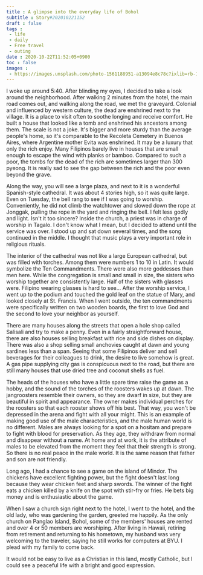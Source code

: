 ```yaml
---
title : A glimpse into the everyday life of Bohol
subtitle : Story#202010221152
draft : false
tags :
 - life
 - daily
 - Free travel
 - outing
date : 2020-10-22T11:52:05+0900
toc : false
images : 
 - https://images.unsplash.com/photo-1561188951-a13094e8c78c?ixlib=rb-1.2.1&q=80&fm=jpg&crop=entropy&cs=tinysrgb&w=1080&fit=max&ixid=eyJhcHBfaWQiOjE1NTU0OX0
---
```

I woke up around 5:40. After blinding my eyes, I decided to take a look around the neighborhood. After walking 2 minutes from the hotel, the main road comes out, and walking along the road, we met the graveyard. Colonial and influenced by western culture, the dead are enshrined next to the village. It is a place to visit often to soothe longing and receive comfort. He built a house that looked like a tomb and enshrined his ancestors among them. The scale is not a joke. It's bigger and more sturdy than the average people's home, so it's comparable to the Recoleta Cemetery in Buenos Aires, where Argentine mother Evita was enshrined. It may be a luxury that only the rich enjoy. Many Filipinos barely live in houses that are small enough to escape the wind with planks or bamboo. Compared to such a poor, the tombs for the dead of the rich are sometimes larger than 300 pyeong. It is really sad to see the gap between the rich and the poor even beyond the grave.  

Along the way, you will see a large plaza, and next to it is a wonderful Spanish-style cathedral. It was about 4 stories high, so it was quite large. Even on Tuesday, the bell rang to see if I was going to worship. Conveniently, he did not climb the watchtower and slowed down the rope at Jonggak, pulling the rope in the yard and ringing the bell. I felt less godly and light. Isn't it too sincere? Inside the church, a priest was in charge of worship in Tagalo. I don't know what I mean, but I decided to attend until the service was over. I stood up and sat down several times, and the song continued in the middle. I thought that music plays a very important role in religious rituals.  

The interior of the cathedral was not like a large European cathedral, but was filled with torches. Among them were numbers 1 to 10 in Latin. It would symbolize the Ten Commandments. There were also more goddesses than men here. While the congregation is small and small in size, the sisters who worship together are consistently large. Half of the sisters with glasses were. Filipino wearing glasses is hard to see... After the worship service, I went up to the podium and touched the gold leaf on the statue of Mary, and looked closely at St. Francis. When I went outside, the ten commandments were specifically written on two wooden boards, the first to love God and the second to love your neighbor as yourself.  

There are many houses along the streets that open a hole shop called Salisali and try to make a penny. Even in a fairly straightforward house, there are also houses selling breakfast with rice and side dishes on display. There was also a shop selling small anchovies caught at dawn and young sardines less than a span. Seeing that some Filipinos deliver and sell beverages for their colleagues to drink, the desire to live somehow is great. A gas pipe supplying city gas is conspicuous next to the road, but there are still many houses that use dried tree and coconut shells as fuel.  

The heads of the houses who have a little spare time raise the game as a hobby, and the sound of the torches of the roosters wakes up at dawn. The jangroosters resemble their owners, so they are dwarf in size, but they are beautiful in spirit and appearance. The owner makes individual perches for the roosters so that each rooster shows off his best. That way, you won't be depressed in the arena and fight with all your might. This is an example of making good use of the male characteristics, and the male human world is no different. Males are always looking for a spot on a hositam and prepare to fight with blood for preservation. As they age, they withdraw from normal and disappear without a name. At home and at work, it is the attribute of males to be elevated from the moment they feel that their strength is strong. So there is no real peace in the male world. It is the same reason that father and son are not friendly.  

Long ago, I had a chance to see a game on the island of Mindor. The chickens have excellent fighting power, but the fight doesn't last long because they wear chicken feet and sharp swords. The winner of the fight eats a chicken killed by a knife on the spot with stir-fry or fries. He bets big money and is enthusiastic about the game.  

When I saw a church sign right next to the hotel, I went to the hotel, and the old lady, who was gardening the garden, greeted me happily. As the only church on Panglao Island, Bohol, some of the members' houses are rented and over 4 or 50 members are worshiping. After living in Hawaii, retiring from retirement and returning to his hometown, my husband was very welcoming to the traveler, saying he still works for computers at BYU. I plead with my family to come back.  

It would not be easy to live as a Christian in this land, mostly Catholic, but I could see a peaceful life with a bright and good expression.